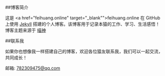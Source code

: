 ##博客简介

这是 <a href="feihuang.online" target="_blank"">feihuang.online</a> 在 GitHub 上使用 <a href="http://jekyllrb.com" target="_blank" >Jekyll</a> 搭建的个人博客。该博客用于记录本猿的工作、学习、生活感悟！博客主题来源于 <a href="http://onevcat.com" target="_blank">喵神</a>

##联系我

如果你也想像我一样搭建自己的博客，欢迎各位猿友联系我，我们可以一起交流，共同成长！

邮箱: 782309475@qq.com


